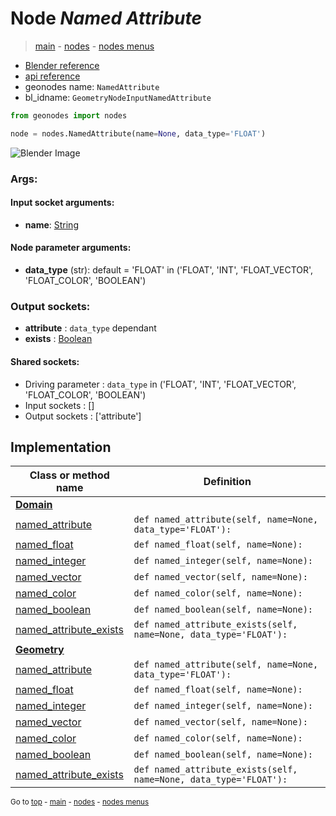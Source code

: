 # Node *Named Attribute*

> [main](../index.md) - [nodes](nodes.md) - [nodes menus](nodes_menus.md)

- [Blender reference](https://docs.blender.org/manual/en/latest/modeling/geometry_nodes/input/named_attribute.html)
- [api reference](https://docs.blender.org/api/current/bpy.types.GeometryNodeInputNamedAttribute.html)
- geonodes name: `NamedAttribute`
- bl_idname: `GeometryNodeInputNamedAttribute`

```python
from geonodes import nodes

node = nodes.NamedAttribute(name=None, data_type='FLOAT')
```

![Blender Image](https://docs.blender.org/manual/en/latest/_images/node-types_GeometryNodeInputNamedAttribute.webp)

### Args:

#### Input socket arguments:

- **name**: [String](String.md)

#### Node parameter arguments:

- **data_type** (str): default = 'FLOAT' in ('FLOAT', 'INT', 'FLOAT_VECTOR', 'FLOAT_COLOR', 'BOOLEAN')

### Output sockets:

- **attribute** : ``data_type`` dependant
- **exists** : [Boolean](Boolean.md)

#### Shared sockets:

- Driving parameter : ``data_type`` in ('FLOAT', 'INT', 'FLOAT_VECTOR', 'FLOAT_COLOR', 'BOOLEAN')
- Input sockets  : []
- Output sockets : ['attribute']
## Implementation

| Class or method name | Definition |
|----------------------|------------|
| **[Domain](Domain.md)** |
| [named_attribute](Domain.md#named_attribute) | `def named_attribute(self, name=None, data_type='FLOAT'):` |
| [named_float](Domain.md#named_float) | `def named_float(self, name=None):` |
| [named_integer](Domain.md#named_integer) | `def named_integer(self, name=None):` |
| [named_vector](Domain.md#named_vector) | `def named_vector(self, name=None):` |
| [named_color](Domain.md#named_color) | `def named_color(self, name=None):` |
| [named_boolean](Domain.md#named_boolean) | `def named_boolean(self, name=None):` |
| [named_attribute_exists](Domain.md#named_attribute_exists) | `def named_attribute_exists(self, name=None, data_type='FLOAT'):` |
| **[Geometry](Geometry.md)** |
| [named_attribute](Geometry.md#named_attribute) | `def named_attribute(self, name=None, data_type='FLOAT'):` |
| [named_float](Geometry.md#named_float) | `def named_float(self, name=None):` |
| [named_integer](Geometry.md#named_integer) | `def named_integer(self, name=None):` |
| [named_vector](Geometry.md#named_vector) | `def named_vector(self, name=None):` |
| [named_color](Geometry.md#named_color) | `def named_color(self, name=None):` |
| [named_boolean](Geometry.md#named_boolean) | `def named_boolean(self, name=None):` |
| [named_attribute_exists](Geometry.md#named_attribute_exists) | `def named_attribute_exists(self, name=None, data_type='FLOAT'):` |

<sub>Go to [top](#node-Named-Attribute) - [main](../index.md) - [nodes](nodes.md) - [nodes menus](nodes_menus.md)</sub>

